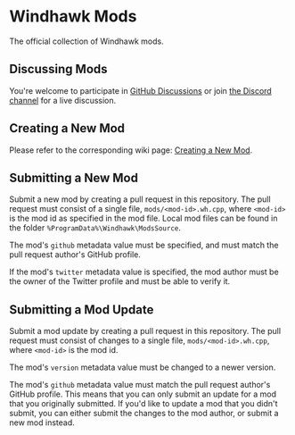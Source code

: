 # Windhawk Mods

The official collection of Windhawk mods.

## Discussing Mods

You're welcome to participate in [GitHub Discussions](https://github.com/ramensoftware/windhawk-mods/discussions) or join [the Discord channel](https://discord.gg/WZgXScMud7) for a live discussion.

## Creating a New Mod

Please refer to the corresponding wiki page: [Creating a New Mod](https://github.com/ramensoftware/windhawk/wiki/creating-a-new-mod).

## Submitting a New Mod

Submit a new mod by creating a pull request in this repository. The pull request must consist of a single file, `mods/<mod-id>.wh.cpp`, where `<mod-id>` is the mod id as specified in the mod file. Local mod files can be found in the folder `%ProgramData%\Windhawk\ModsSource`.

The mod's `github` metadata value must be specified, and must match the pull request author's GitHub profile.

If the mod's `twitter` metadata value is specified, the mod author must be the owner of the Twitter profile and must be able to verify it.

## Submitting a Mod Update

Submit a mod update by creating a pull request in this repository. The pull request must consist of changes to a single file, `mods/<mod-id>.wh.cpp`, where `<mod-id>` is the mod id.

The mod's `version` metadata value must be changed to a newer version.

The mod's `github` metadata value must match the pull request author's GitHub profile. This means that you can only submit an update for a mod that you originally submitted. If you'd like to update a mod that you didn't submit, you can either submit the changes to the mod author, or submit a new mod instead.
